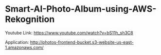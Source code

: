 # Smart-AI-Photo-Album-using-AWS-Rekognition

Youtube Link: https://www.youtube.com/watch?v=bS11h_sh3C8

Application: http://photos-frontend-bucket.s3-website-us-east-1.amazonaws.com/
